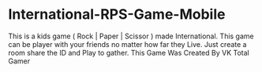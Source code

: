 # International-RPS-Game-Mobile
This is a kids game ( Rock | Paper | Scissor ) made International. This game can be player with your friends no matter how far they Live. Just create a room share the ID and Play to gather. This Game Was Created By VK Total Gamer
